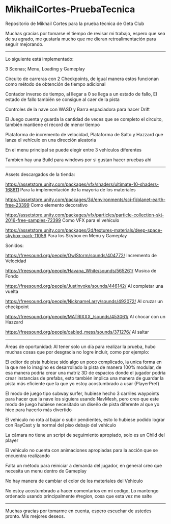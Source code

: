# MikhailCortes-PruebaTecnica
Repositorio de Mikhail Cortes para la prueba técnica de Geta Club


Muchas gracias por tomarse el tiempo de revisar mi trabajo, espero que sea de su agrado, me gustaría mucho que me dieran retroalimentación para seguir mejorando.

------------------------------------------------

Lo siguiente está implementado:

3 Scenas; Menu, Loading y Gameplay

Circuito de carreras con 2 Checkpoints, de igual manera estos funcionan como método de obtención de tiempo adicional

Contador inverso de tiempo, al llegar a 0 se llega a un estado de fallo, El estado de fallo también se consigue al caer de la pista

Controles de la nave con WASD y Barra espaciadora para hacer Drift

El Juego cuenta y guarda la cantidad de veces que se completo el circuito, también mantiene el récord de menor tiempo

Plataforma de incremento de velocidad, Plataforma de Salto y Hazzard que lanza el vehículo en una dirección aleatoria

En el menu principal se puede elegir entre 3 vehículos diferentes

Tambien hay una Build para windows por si gustan hacer pruebas ahi

-------------------------------------------------

Assets descargados de la tienda:

https://assetstore.unity.com/packages/vfx/shaders/ultimate-10-shaders-168611
Para la implementación de la mayoría de los materiales

https://assetstore.unity.com/packages/3d/environments/sci-fi/planet-earth-free-23399
Como elemento decorativo

https://assetstore.unity.com/packages/vfx/particles/particle-collection-skj-2016-free-samples-72399
Como VFX para el vehículo

https://assetstore.unity.com/packages/2d/textures-materials/deep-space-skybox-pack-11056
Para los Skybox en Menu y Gameplay


Sonidos:

https://freesound.org/people/OwlStorm/sounds/404772/
Incremento de Velocidad

https://freesound.org/people/Havana_White/sounds/565261/
Musica de Fondo

https://freesound.org/people/JustInvoke/sounds/446142/
Al completar una vuelta

https://freesound.org/people/NicknameLarry/sounds/492072/
Al cruzar un checkpoint

https://freesound.org/people/MATRIXXX_/sounds/453061/
Al chocar con un Hazzard

https://freesound.org/people/cabled_mess/sounds/371276/
Al saltar

----------------------------------------------------------------------------

Áreas de oportunidad:
Al tener solo un día para realizar la prueba, hubo muchas cosas que por desgracia no logre incluir, como por ejemplo:

El editor de pista hubiese sido algo un poco complicado, la unica forma en la que me lo imagino es desarrollado la pista de manera 100% modular, de esa manera podría crear una matriz 3D de espacios donde el jugador podría crear instancias de prefabs, esto también implica una manera de guardar la pista más eficiente que la que yo estoy acostumbrado a usar (PlayerPref)

El modo de juego tipo subway surfer, hubiese hecho 3 carriles waypoints para hacer que la nave los siguiera usando NavMesh, pero creo que este modo de juego hubiese necesitado un diseño de pista diferente al que yo hice para hacerlo más divertido

El vehiculo no rota al bajar o subir pendientes, esto lo hubiese podido lograr con RayCast y la normal del piso debajo del vehículo

La cámara no tiene un script de seguimiento apropiado, solo es un Child del player

El vehiculo no cuenta con animaciones apropiadas para la acción que se encuentra realizando

Falta un método para reiniciar a demanda del jugador, en general creo que necesita un menu dentro de Gameplay

No hay manera de cambiar el color de los materiales del Vehiculo

No estoy acostumbrado a hacer comentarios en mi codigo, Lo mantengo ordenado usando principalmente #region, cosa que esta vez me salte

----------------------------------------------------------------

Muchas gracias por tomarme en cuenta, espero escuchar de ustedes pronto. Mis mejores deseos.
